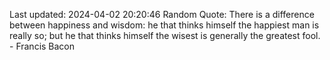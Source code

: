Last updated: 2024-04-02 20:20:46
Random Quote: There is a difference between happiness and wisdom: he that thinks himself the happiest man is really so; but he that thinks himself the wisest is generally the greatest fool. - Francis Bacon